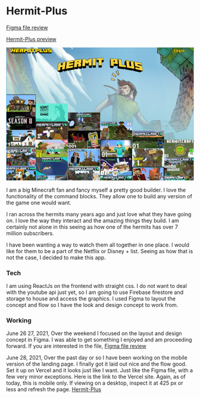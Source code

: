 # Hermit-Plus
[Figma file review](https://www.figma.com/file/1rA5nLglFEz6F1453wKwkG/Hermit-Plus?node-id=0%3A1)

[Hermit-Plus preview](https://hermit-plus.vercel.app)

![hermit plus](public/images/hermit-screenshot.png)

I am a big Minecraft fan and fancy myself a pretty good builder. I love the functionality of the command blocks. They allow one to build any version of the game one would want.

I ran across the hermits many years ago and just love what they have going on. I love the way they interact and the amazing things they build. I am certainly not alone in this seeing as how one of the hermits has over 7 million subscribers.

I have been wanting a way to watch them all together in one place. I would like for them to be a part of the Netflix or Disney + list. Seeing as how that is not the case, I decided to make this app.

### Tech
I am using ReactJs on the frontend with straight css. I do not want to deal with the youtube api just yet, so I am going to use Firebase firestore and storage to house and access the graphics. I used Figma to layout the concept and flow so I have the look and design concept to work from.

### Working
June 26 27, 2021, Over the weekend I focused on the layout and design concept in Figma. I was able to get something I enjoyed and am proceeding forward. If you are interested in the file, [Figma file review](https://www.figma.com/file/1rA5nLglFEz6F1453wKwkG/Hermit-Plus?node-id=0%3A1)


June 28, 2021, Over the past day or so I have been working on the mobile version of the landing page. I finally got it laid out nice and the flow good. Set it up on Vercel and it looks just like I want. Just like the Figma file, with a few very minor exceptions. Here is the link to the Vercel site. Again, as of today, this is mobile only. If viewing on a desktop, inspect it at 425 px or less and refresh the page.
[Hermit-Plus](https://hermit-plus.vercel.app)